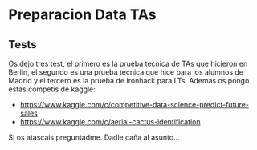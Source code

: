 # Preparacion Data TAs

## Tests
Os dejo tres test, el primero es la prueba tecnica de TAs que hicieron en Berlin, el segundo es una prueba tecnica que hice para los alumnos de Madrid y el tercero es la prueba de Ironhack para LTs. Ademas os pongo estas competis de kaggle:

* https://www.kaggle.com/c/competitive-data-science-predict-future-sales
* https://www.kaggle.com/c/aerial-cactus-identification

Si os atascais preguntadme. Dadle caña al asunto...
